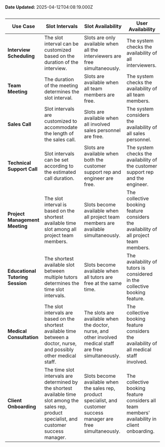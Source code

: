 **Date Updated:** 2025-04-12T04:08:19.000Z

##   
  
  
| Use Case                         | Slot Intervals                                                                                                                                    | Slot Availability                                                                                                    | User Availability                                                                             |
| -------------------------------- | ------------------------------------------------------------------------------------------------------------------------------------------------- | -------------------------------------------------------------------------------------------------------------------- | --------------------------------------------------------------------------------------------- |
| **Interview Scheduling**         | The slot interval can be customized based on the duration of the interview.                                                                       | Slots are only available when all the interviewers are free simultaneously.                                          | The system checks the availability of all interviewers.                                       |
| **Team Meeting**                 | The duration of the meeting determines the slot interval.                                                                                         | Slots are available when all team members are free.                                                                  | The system checks the availability of all team members.                                       |
| **Sales Call**                   | Slot intervals are customized to accommodate the length of the sales call.                                                                        | Slots are available when all involved sales personnel are free.                                                      | The system considers the availability of all sales personnel.                                 |
| **Technical Support Call**       | Slot intervals can be set according to the estimated call duration.                                                                               | Slots are available when both the customer support rep and engineer are free.                                        | The system checks the availability of the customer support rep and the engineer.              |
| **Project Management Meeting**   | The slot interval is based on the shortest available time slot among all project team members.                                                    | Slots become available when all project team members are available simultaneously.                                   | The collective booking feature considers the availability of all project team members.        |
| **Educational Tutoring Session** | The shortest available slot between multiple tutors determines the time slot intervals.                                                           | Slots become available when all tutors are free at the same time.                                                    | The availability of tutors is considered in the collective booking feature.                   |
| **Medical Consultation**         | The slot intervals are based on the shortest available time between a doctor, nurse, and possibly other medical staff.                            | The slots are available when the doctor, nurse, and other involved medical staff are free simultaneously.            | The collective booking feature considers the availability of all medical staff involved.      |
| **Client Onboarding**            | The time slot intervals are determined by the shortest available time slot among the sales rep, product specialist, and customer success manager. | Slots become available when the sales rep, product specialist, and customer success manager are free simultaneously. | The collective booking feature considers all team members' availability in client onboarding. |